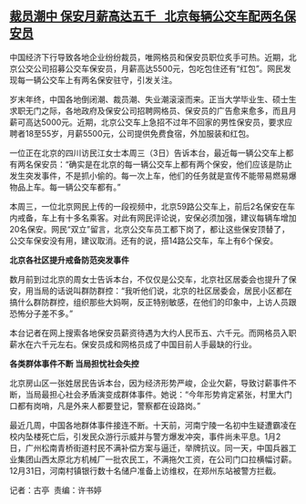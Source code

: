 <!--1704263064000-->
[裁员潮中 保安月薪高达五千   北京每辆公交车配两名保安员](https://www.rfa.org/mandarin/yataibaodao/zhengzhi/gt1-01032024012214.html)
------

<p><span style="font-weight: 400;">中国经济下行导致各地企业纷纷裁员，唯网格员和保安员职位炙手可热。近期，北京公交公司招募公交车保安员，月薪高达5500元，包吃包住还有“红包”。网民发现每一辆公交车上有两名保安驻守，引发关注。</span></p><p><span style="font-weight: 400;">岁末年终，中国各地倒闭潮、裁员潮、失业潮滚滚而来。正当大学毕业生、硕士生求职无门之际，各地政府及保安公司招聘网格员、保安员的广告愈来愈多，而且月薪可高达5000元。近期，北京公交车上急招不过年不回家的男性保安员，要求应聘者18至55岁，月薪5500元，公司提供免费食宿，外加服装和红包。</span></p><p><span style="font-weight: 400;">一位正在北京的四川访民江女士本周三（3日）告诉本台，最近每一辆公交车上都有两名保安员：“确实是在北京的每一辆公交车上都有两个保安，他们应该是防止发生突发事件，不是抓小偷的。每一次上车，他们的任务就是宣传不能带易燃易爆物品上车。每一辆公交车都有。”</span></p><p><span style="font-weight: 400;">本周三，一位北京网民上传的一段视频中，北京59路公交车上，前后2名保安在车内戒备，车上有十多名乘客。对此有网民评论说，安保必须加强，建议每辆车增加20名保安。网民“双立”留言，北京公交车员工都下岗了，都让这些保安顶替了，公交车保安没有用，建议取消。还有的说，搭14路公交车，车上有6个保安。</span></p><p><b>北京各社区提升戒备防范突发事件</b></p><p><span style="font-weight: 400;">数月前到过北京的周女士告诉本台，不仅仅是公交车，北京社区居委会也提升了保安，用当局的话说叫群防群控：“我听他们说，北京的社区居委会，居民小区都在搞什么群防群控，组织那些大妈啊，反正特别敏感，在他们的印象中，上访人员跟恐怖分子差不多。”</span></p><p><span style="font-weight: 400;">本台记者在网上搜索各地保安员薪资待遇为大约人民币五、六千元。而网格员入职薪水在六千元左右。保安员成和网格员成了中国目前人手最缺的行业。</span></p><p><b>各类群体事件不断 当局担忧社会失控</b></p><p><span style="font-weight: 400;">北京房山区一张姓居民告诉本台，因为经济形势严峻，企业欠薪，导致讨薪事件不断，当局最担心社会矛盾演变成群体事件。她说：“今年形势肯定紧张，村里大门口都有岗哨，凡是外来人都要登记，警察都在设路岗。”</span></p><p><span style="font-weight: 400;">最近几周，中国各地群体事件接连不断。十天前，河南宁陵一名初中生疑遭霸凌在校内坠楼死亡后，引发民众游行示威并与警方爆发冲突，事件尚未平息。1月2日，广州松南青桥街道村民不满补偿方案与逼迁，举牌抗议。同一天，中国兵器工业集团山西太原北方机械厂一批农民工，不满拖欠工资，在公司门口拉横幅讨薪。12月31日，河南村镇银行数十名储户准备上访维权，在郑州东站被警方拦截。</span></p><p></p><p><span style="font-weight: 400;">记者：古亭  责编：许书婷</span></p>
